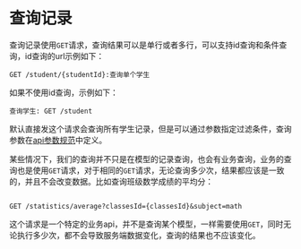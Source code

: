 # 查询记录

查询记录使用`GET`请求，查询结果可以是单行或者多行，可以支持id查询和条件查询，id查询的url示例如下：

```
GET /student/{studentId}:查询单个学生
```

如果不使用id查询，示例如下：

```
查询学生: GET /student

```



默认直接发这个请求会查询所有学生记录，但是可以通过参数指定过滤条件，查询参数在[api参数规范](parameter.md)中定义。



某些情况下，我们的查询并不只是在模型的记录查询，也会有业务查询，业务的查询也是使用`GET`请求，对于相同的`GET`请求，无论查询多少次，结果都应该是一致的，并且不会改变数据。比如查询班级数学成绩的平均分：



```

GET /statistics/average?classesId={classesId}&subject=math

```



这个请求是一个特定的业务api，并不是查询某个模型，一样需要使用`GET`，同时无论执行多少次，都不会导致服务端数据变化，查询的结果也不应该变化。
